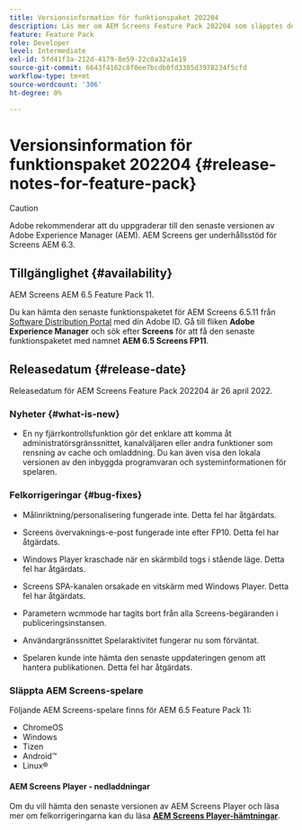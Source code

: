 ```yaml
---
title: Versionsinformation för funktionspaket 202204
description: Läs mer om AEM Screens Feature Pack 202204 som släpptes den 26 april 2022.
feature: Feature Pack
role: Developer
level: Intermediate
exl-id: 5fd41f3a-212d-4179-8e59-22c0a32a1e19
source-git-commit: 6643f4162c8f0ee7bcdb0fd3305d3978234f5cfd
workflow-type: tm+mt
source-wordcount: '306'
ht-degree: 0%

---
```


# Versionsinformation för funktionspaket 202204 {#release-notes-for-feature-pack}

>[!CAUTION]
>Adobe rekommenderar att du uppgraderar till den senaste versionen av Adobe Experience Manager (AEM). AEM Screens ger underhållsstöd för Screens AEM 6.3.

## Tillgänglighet {#availability}

AEM Screens AEM 6.5 Feature Pack 11.

Du kan hämta den senaste funktionspaketet för AEM Screens 6.5.11 från [Software Distribution Portal](https://experience.adobe.com/#/downloads/content/software-distribution/en/aem.html) med din Adobe ID. Gå till fliken **Adobe Experience Manager** och sök efter **Screens** för att få den senaste funktionspaketet med namnet **AEM 6.5 Screens FP11**.

## Releasedatum {#release-date}

Releasedatum för AEM Screens Feature Pack 202204 är 26 april 2022.

### Nyheter {#what-is-new}

* En ny fjärrkontrollsfunktion gör det enklare att komma åt administratörsgränssnittet, kanalväljaren eller andra funktioner som rensning av cache och omladdning. Du kan även visa den lokala versionen av den inbyggda programvaran och systeminformationen för spelaren.

### Felkorrigeringar {#bug-fixes}

* Målinriktning/personalisering fungerade inte. Detta fel har åtgärdats.

* Screens övervaknings-e-post fungerade inte efter FP10. Detta fel har åtgärdats.

* Windows Player kraschade när en skärmbild togs i stående läge. Detta fel har åtgärdats.

* Screens SPA-kanalen orsakade en vitskärm med Windows Player. Detta fel har åtgärdats.

* Parametern wcmmode har tagits bort från alla Screens-begäranden i publiceringsinstansen.

* Användargränssnittet Spelaraktivitet fungerar nu som förväntat.

* Spelaren kunde inte hämta den senaste uppdateringen genom att hantera publikationen. Detta fel har åtgärdats.

### Släppta AEM Screens-spelare

Följande AEM Screens-spelare finns för AEM 6.5 Feature Pack 11:

* ChromeOS
* Windows
* Tizen
* Android™
* Linux®

#### AEM Screens Player - nedladdningar

Om du vill hämta den senaste versionen av AEM Screens Player och läsa mer om felkorrigeringarna kan du läsa **[AEM Screens Player-hämtningar](https://download.macromedia.com/screens/index.html)**.
